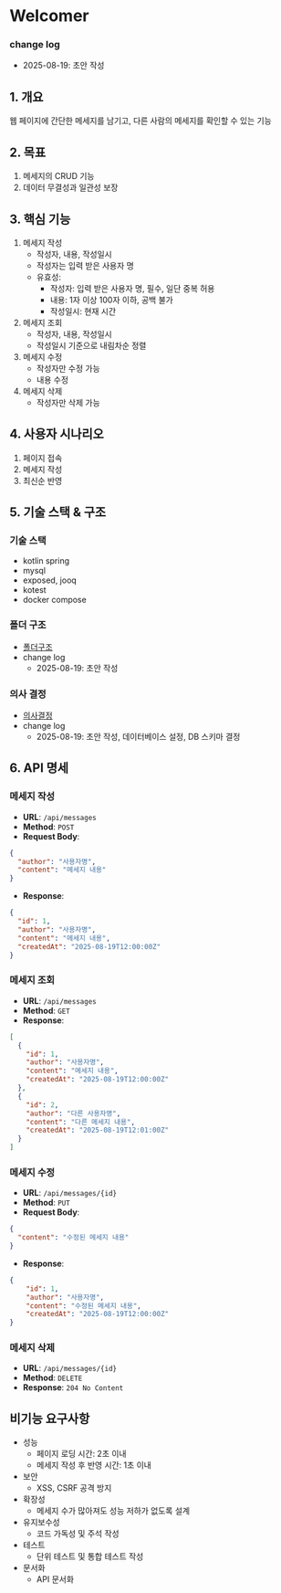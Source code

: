 # Welcomer

### change log
- 2025-08-19: 초안 작성

## 1. 개요
웹 페이지에 간단한 메세지를 남기고, 다른 사람의 메세지를 확인할 수 있는 기능

## 2. 목표
1. 메세지의 CRUD 기능
2. 데이터 무결성과 일관성 보장

## 3. 핵심 기능
1. 메세지 작성
   - 작성자, 내용, 작성일시
   - 작성자는 입력 받은 사용자 명
   - 유효성:
       - 작성자: 입력 받은 사용자 명, 필수, 일단 중복 허용
       - 내용: 1자 이상 100자 이하, 공백 불가
       - 작성일시: 현재 시간
2. 메세지 조회
   - 작성자, 내용, 작성일시
   - 작성일시 기준으로 내림차순 정렬
3. 메세지 수정
   - 작성자만 수정 가능
   - 내용 수정
4. 메세지 삭제
   - 작성자만 삭제 가능

## 4. 사용자 시나리오
1. 페이지 접속
2. 메세지 작성
3. 최신순 반영

## 5. 기술 스택 & 구조
### 기술 스택
- kotlin spring
- mysql
- exposed, jooq
- kotest
- docker compose
### 폴더 구조
- [폴더구조](./folder-structure.md)
- change log
  - 2025-08-19: 초안 작성

### 의사 결정
- [의사결정](./decisions.md)
- change log
  - 2025-08-19: 초안 작성, 데이터베이스 설정, DB 스키마 결정

## 6. API 명세
### 메세지 작성
- **URL**: `/api/messages`
- **Method**: `POST`
- **Request Body**:
```json
{
  "author": "사용자명",
  "content": "메세지 내용"
}   
```
- **Response**:
```json
{
  "id": 1,
  "author": "사용자명",
  "content": "메세지 내용",
  "createdAt": "2025-08-19T12:00:00Z"
}
```
### 메세지 조회
- **URL**: `/api/messages`
- **Method**: `GET`
- **Response**:
```json
[
  {
    "id": 1,
    "author": "사용자명",
    "content": "메세지 내용",
    "createdAt": "2025-08-19T12:00:00Z"
  },
  {
    "id": 2,
    "author": "다른 사용자명",
    "content": "다른 메세지 내용",
    "createdAt": "2025-08-19T12:01:00Z"
  }
]
```
### 메세지 수정
- **URL**: `/api/messages/{id}`
- **Method**: `PUT`
- **Request Body**:
```json
{
  "content": "수정된 메세지 내용"
}
```
- **Response**:
```json
{
    "id": 1,
    "author": "사용자명",
    "content": "수정된 메세지 내용",
    "createdAt": "2025-08-19T12:00:00Z"
}
```
### 메세지 삭제
- **URL**: `/api/messages/{id}`
- **Method**: `DELETE`
- **Response**: `204 No Content`

## 비기능 요구사항
- 성능
  - 페이지 로딩 시간: 2초 이내
  - 메세지 작성 후 반영 시간: 1초 이내
- 보안
  - XSS, CSRF 공격 방지
- 확장성
  - 메세지 수가 많아져도 성능 저하가 없도록 설계
- 유지보수성
  - 코드 가독성 및 주석 작성
- 테스트
  - 단위 테스트 및 통합 테스트 작성
- 문서화
  - API 문서화
